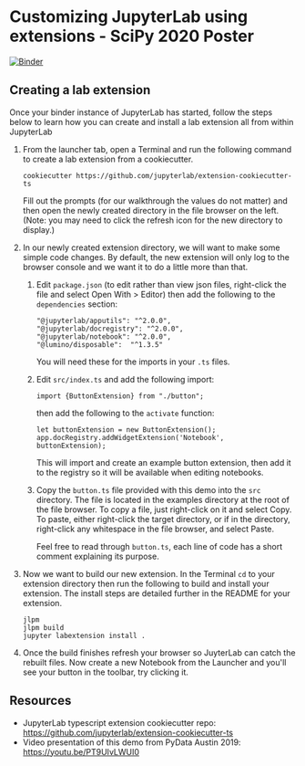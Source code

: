 # Customizing JupyterLab using extensions - SciPy 2020 Poster

[![Binder](http://mybinder.org/badge_logo.svg)](https://mybinder.org/v2/gh/ajbozarth/SciPy2020/master?urlpath=lab)

## Creating a lab extension

Once your binder instance of JupyterLab has started, follow the steps below to learn how you can create and install a lab extension all from within JupyterLab

1. From the launcher tab, open a Terminal and run the following command to create a lab extension from a cookiecutter.

    ```
    cookiecutter https://github.com/jupyterlab/extension-cookiecutter-ts
    ```

    Fill out the prompts (for our walkthrough the values do not matter) and then open the newly created directory in the file browser on the left. (Note: you may need to click the refresh icon for the new directory to display.)

1. In our newly created extension directory, we will want to make some simple code changes. By default, the new extension will only log to the browser console and we want it to do a little more than that.

    1. Edit `package.json` (to edit rather than view json files, right-click the file and select Open With > Editor) then add the following to the `dependencies` section:

        ```
        "@jupyterlab/apputils": "^2.0.0",
        "@jupyterlab/docregistry": "^2.0.0",
        "@jupyterlab/notebook": "^2.0.0",
        "@lumino/disposable":  "^1.3.5"
        ```

        You will need these for the imports in your `.ts` files.

    1. Edit `src/index.ts` and add the following import:

        ```
        import {ButtonExtension} from "./button";
        ```

        then add the following to the `activate` function:

        ```
        let buttonExtension = new ButtonExtension();
        app.docRegistry.addWidgetExtension('Notebook', buttonExtension);
        ```

        This will import and create an example button extension, then add it to the registry so it will be available when editing notebooks.

    1. Copy the `button.ts` file provided with this demo into the `src` directory. The file is located in the examples directory at the root of the file browser. To copy a file, just right-click on it and select Copy. To paste, either right-click the target directory, or if in the directory, right-click any whitespace in the file browser, and select Paste.

        Feel free to read through `button.ts`, each line of code has a short comment explaining its purpose.

1. Now we want to build our new extension. In the Terminal `cd` to your extension directory then run the following to build and install your extension. The install steps are detailed further in the README for your extension.

    ```
    jlpm
    jlpm build
    jupyter labextension install .
    ```

1. Once the build finishes refresh your browser so JuyterLab can catch the rebuilt files. Now create a new Notebook from the Launcher and you'll see your button in the toolbar, try clicking it.

## Resources

* JupyterLab typescript extension cookiecutter repo: https://github.com/jupyterlab/extension-cookiecutter-ts
* Video presentation of this demo from PyData Austin 2019: https://youtu.be/PT9UIvLWUI0
